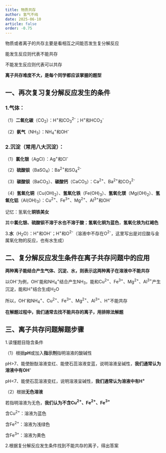 ```yaml
---
title: 物质共存
author: 氢气不纯
date: 2025-06-10
article: false
order: -0.75
---
```


物质或者离子的共存主要是看相互之间能否发生复分解反应

能发生反应则代表不能共存

不能发生反应则代表可以共存

**离子共存难度不大，是每个同学都应该掌握的题型**

## 一、再次复习复分解反应发生的条件

### 1.气体：	

（1）**二氧化碳**（CO<sub>2</sub>）：H<sup>+</sup>和CO<sub>3</sub>​<sup>2-</sup>；H<sup>+</sup>和HCO<sub>3</sub>​<sup>-</sup>

（2）**氨气**（NH<sub>3</sub>）：NH<sub>4</sub>​<sup>+</sup>和OH<sup>-</sup>

### 2.沉淀（常用八大沉淀）：

（1）**氯化银**（AgCl）：Ag<sup>+</sup>和Cl<sup>-</sup>

（2）**硫酸钡**（BaSO<sub>4</sub>）：Ba<sup>2+</sup>和SO<sub>4</sub>​<sup>2-</sup>

（3）**碳酸钡**（BaCO<sub>3</sub>）、**碳酸钙**（CaCO<sub>3</sub>）：Ca<sup>2+</sup>、Ba<sup>2+</sup>和CO<sub>3</sub>​<sup>2-</sup>

（4）**氢氧化铜**（Cu(OH)<sub>2</sub>）、**氢氧化铁**（Fe(OH)<sub>3</sub>）、**氢氧化镁**（Mg(OH)<sub>2</sub>）、**氢氧化铝**（Al(OH)<sub>3</sub>）：Cu<sup>2+</sup>、Fe<sup>3+</sup>、Mg<sup>2+</sup>、Al<sup>3+</sup>和OH<sup>-</sup>

记忆：氢氧化**铜铁美女**

其中**氯化银、硫酸钡不溶于水也不溶于酸**；**氢氧化铜为蓝色**，**氢氧化铁为红褐色**

3.**水**（H<sub>2</sub>O）：H<sup>+</sup>和OH<sup>-</sup>；H<sup>+</sup>和O<sup>2-</sup>（溶液中不存在O<sup>2-</sup>，这里写出是对应酸与金属氧化物的反应，也有水生成）

## 二、复分解反应发生条件在离子共存问题中的应用

**两种离子能结合产生气体、沉淀、水，则表示这两种离子在溶液中不能共存**

以OH<sup>-</sup>为例，OH<sup>-</sup>能和NH<sub>4</sub>​<sup>+</sup>结合产生NH<sub>3</sub>，能和Cu<sup>2+</sup>、Fe<sup>3+</sup>、Mg<sup>2+</sup>、Al<sup>3+</sup>产生沉淀，能和H<sup>+</sup>结合生成H<sub>2</sub>O

所以，OH<sup>-</sup>和NH<sub>4</sub>​<sup>+</sup>、Cu<sup>2+</sup>、Fe<sup>3+</sup>、Mg<sup>2+</sup>、Al<sup>3+</sup>、H<sup>+</sup>不能共存

**在解题过程中，我们通常去找不能共存的离子，用排除法解题**

## 三、离子共存问题解题步骤

1.读懂题目隐含条件	

（1）根据**pH**或加入**指示剂**指明溶液的酸碱性

pH>7、能使酚酞溶液变红、能使石蕊溶液变蓝，说明溶液呈碱性，**我们通常认为溶液中有OH**​ **<sup>-</sup>**

pH<7、能使石蕊溶液变红，说明溶液呈碱性，**我们通常认为溶液中有H**​ **<sup>+</sup>**

（2）根据**无色溶液**

若指明溶液为无色，**我们认为不含Cu**​**<sup>2+</sup>**​ **、Fe**​**<sup>2+</sup>**​ **、Fe**​**<sup>3+</sup>**

含Cu<sup>2+</sup>：溶液为蓝色

含Fe<sup>2+</sup>：溶液为浅绿色

含Fe<sup>3+</sup>：溶液为黄色

2.根据复分解反应发生条件找到不能共存的离子，得出答案

‍
